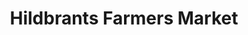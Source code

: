 ---
title: "Hildbrants Farmers Market"
url: /west-fargo/hildbrants-farmers-market/
shop: Garten-Center
---